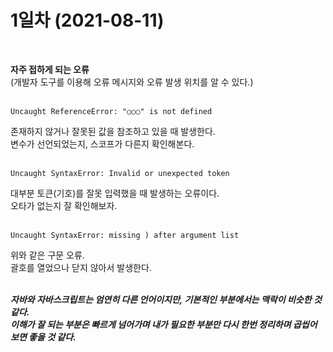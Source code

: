 # 1일차 (2021-08-11)
<br>
  
**자주 접하게 되는 오류**   
(개발자 도구를 이용해 오류 메시지와 오류 발생 위치를 알 수 있다.)   
<br>
  
```
Uncaught ReferenceError: "○○○" is not defined
```
존재하지 않거나 잘못된 값을 참조하고 있을 때 발생한다.   
변수가 선언되었는지, 스코프가 다른지 확인해본다.   
<br>

```
Uncaught SyntaxError: Invalid or unexpected token
```
대부분 토큰(기호)를 잘못 입력했을 때 발생하는 오류이다.   
오타가 없는지 잘 확인해보자.   
<br>

```
Uncaught SyntaxError: missing ) after argument list
```
위와 같은 구문 오류.   
괄호를 열었으나 닫지 않아서 발생한다.   
<br>


*__자바와 자바스크립트는 엄연히 다른 언어이지만, 기본적인 부분에서는 맥락이 비슷한 것 같다.   
  이해가 잘 되는 부분은 빠르게 넘어가며 내가 필요한 부분만 다시 한번 정리하며 곱씹어 보면 좋을 것 같다.__*
